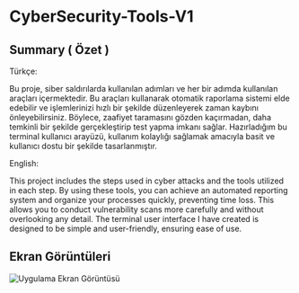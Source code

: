 
# CyberSecurity-Tools-V1


## Summary ( Özet )
Türkçe:


Bu proje, siber saldırılarda kullanılan adımları ve her bir adımda kullanılan araçları içermektedir. Bu araçları kullanarak otomatik raporlama sistemi elde edebilir ve işlemlerinizi hızlı bir şekilde düzenleyerek zaman kaybını önleyebilirsiniz. Böylece, zaafiyet taramasını gözden kaçırmadan, daha temkinli bir şekilde gerçekleştirip test yapma imkanı sağlar. Hazırladığım bu terminal kullanıcı arayüzü, kullanım kolaylığı sağlamak amacıyla basit ve kullanıcı dostu bir şekilde tasarlanmıştır.


English:


This project includes the steps used in cyber attacks and the tools utilized in each step. By using these tools, you can achieve an automated reporting system and organize your processes quickly, preventing time loss. This allows you to conduct vulnerability scans more carefully and without overlooking any detail. The terminal user interface I have created is designed to be simple and user-friendly, ensuring ease of use.

## Ekran Görüntüleri

![Uygulama Ekran Görüntüsü](https://r.resimlink.com/UOnYv.png)

  